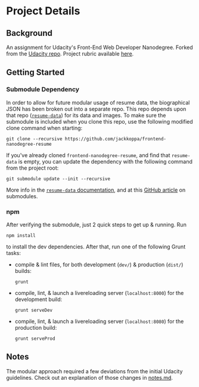 # Project Details
## Background
An assignment for Udacity's Front-End Web Developer Nanodegree. Forked from the [Udacity repo](https://github.com/udacity/frontend-nanodegree-resume). Project rubric available [here](https://review.udacity.com/?_ga=1.189245867.12280332.1465333852#!/projects/2962818615/rubric).

## Getting Started
### Submodule Dependency
In order to allow for future modular usage of resume data, the biographical JSON has been broken out into a separate repo. This repo depends upon that repo ([`resume-data`](https://github.com/jackkoppa/resume-data)) for its data and images. To make sure the submodule is included when you clone this repo, use the following modified clone command when starting:

```git clone --recursive https://github.com/jackkoppa/frontend-nanodegree-resume```

If you've already cloned `frontend-nanodegree-resume`, and find that `resume-data` is empty, you can update the dependency with the following command from the project root:

```git submodule update --init --recursive```

More info in the [`resume-data` documentation](https://github.com/jackkoppa/resume-data#readme), and at this [GitHub article](https://github.com/blog/2104-working-with-submodules) on submodules.

### npm
After verifying the submodule, just 2 quick steps to get up & running. Run

```shell
npm install
```

to install the dev dependencies. After that, run one of the following Grunt tasks:

* compile & lint files, for both development (`dev/`) & production (`dist/`) builds:
    ```shell
    grunt
    ```


* compile, lint, & launch a livereloading server (`localhost:8000`) for the development build:
    ```shell
    grunt serveDev
    ```


* compile, lint, & launch a livereloading server (`localhost:8080`) for the production build:
    ```shell
    grunt serveProd
    ```


## Notes
The modular approach required a few deviations from the initial Udacity guidelines. Check out an explanation of those changes in [notes.md](notes.md).